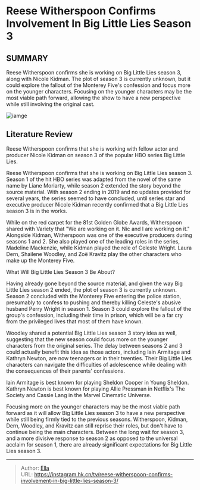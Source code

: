 # Reese Witherspoon Confirms Involvement In Big Little Lies Season 3


## SUMMARY 



  Reese Witherspoon confirms she is working on Big Little Lies season 3, along with Nicole Kidman.   The plot of season 3 is currently unknown, but it could explore the fallout of the Monterey Five&#39;s confession and focus more on the younger characters.   Focusing on the younger characters may be the most viable path forward, allowing the show to have a new perspective while still involving the original cast.  

![iamge](https://static1.srcdn.com/wordpress/wp-content/uploads/2019/07/Reese-Witherspoon-as-Madeline-in-Big-Little-Lies.jpg)

## Literature Review
Reese Witherspoon confirms that she is working with fellow actor and producer Nicole Kidman on season 3 of the popular HBO series Big Little Lies. 




Reese Witherspoon confirms that she is working on Big Little Lies season 3. Season 1 of the hit HBO series was adapted from the novel of the same name by Liane Moriarty, while season 2 extended the story beyond the source material. With season 2 ending in 2019 and no updates provided for several years, the series seemed to have concluded, until series star and executive producer Nicole Kidman recently confirmed that a Big Little Lies season 3 is in the works.




While on the red carpet for the 81st Golden Globe Awards, Witherspoon shared with Variety that &#34;We are working on it. Nic and I are working on it.&#34; Alongside Kidman, Witherspoon was one of the executive producers during seasons 1 and 2. She also played one of the leading roles in the series, Madeline Mackenzie, while Kidman played the role of Celeste Wright. Laura Dern, Shailene Woodley, and Zoë Kravitz play the other characters who make up the Monterey Five.


 What Will Big Little Lies Season 3 Be About? 
          

Having already gone beyond the source material, and given the way Big Little Lies season 2 ended, the plot of season 3 is currently unknown. Season 2 concluded with the Monterey Five entering the police station, presumably to confess to pushing and thereby killing Celeste&#39;s abusive husband Perry Wright in season 1. Season 3 could explore the fallout of the group&#39;s confession, including their time in prison, which will be a far cry from the privileged lives that most of them have known.




Woodley shared a potential Big Little Lies season 3 story idea as well, suggesting that the new season could focus more on the younger characters from the original series. The delay between seasons 2 and 3 could actually benefit this idea as those actors, including Iain Armitage and Kathryn Newton, are now teenagers or in their twenties. Their Big Little Lies characters can navigate the difficulties of adolescence while dealing with the consequences of their parents&#39; confessions.



Iain Armitage is best known for playing Sheldon Cooper in Young Sheldon. Kathryn Newton is best known for playing Allie Pressman in Netflix&#39;s The Society and Cassie Lang in the Marvel Cinematic Universe.




Focusing more on the younger characters may be the most viable path forward as it will allow Big Little Lies season 3 to have a new perspective while still being firmly tied to the previous seasons. Witherspoon, Kidman, Dern, Woodley, and Kravitz can still reprise their roles, but don&#39;t have to continue being the main characters. Between the long wait for season 3, and a more divisive response to season 2 as opposed to the universal acclaim for season 1, there are already significant expectations for Big Little Lies season 3.






---

> Author: [Ella](https://instagram.hk.cn/)  
> URL: https://instagram.hk.cn/tv/reese-witherspoon-confirms-involvement-in-big-little-lies-season-3/  

